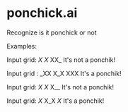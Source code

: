# ponchick.ai
Recognize is it ponchick or not

Examples:

Input grid:
_X_
_X_
XX_
It's not a ponchik!

Input grid :
_XX
X_X
XXX
It's a ponchik!

Input grid:
_X_
_X_
X__
It's not a ponchik!

Input grid:
_X_
X_X
_X_
It's a ponchik!

